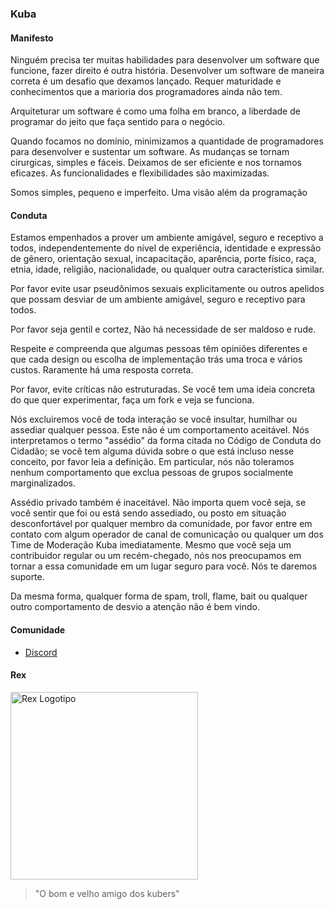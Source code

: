 ### Kuba


#### Manifesto

Ninguém precisa ter muitas habilidades para desenvolver um software que funcione, fazer direito é outra história. Desenvolver um software de maneira correta é um desafio que dexamos lançado. Requer maturidade e conhecimentos que a marioria dos programadores ainda não tem.

Arquiteturar um software é como uma folha em branco, a liberdade de programar do jeito que faça sentido para o negócio.

Quando focamos no domínio, minimizamos a quantidade de programadores para desenvolver e sustentar um software. As mudanças se tornam cirurgicas, simples e fáceis. Deixamos de ser eficiente e nos tornamos eficazes. As funcionalidades e flexibilidades são maximizadas.

Somos simples, pequeno e imperfeito. Uma visão além da programação

#### Conduta

Estamos empenhados a prover um ambiente amigável, seguro e receptivo a todos, independentemente do nível de experiência, identidade e expressão de gênero, orientação sexual, incapacitação, aparência, porte físico, raça, etnia, idade, religião, nacionalidade, ou qualquer outra característica similar.

Por favor evite usar pseudônimos sexuais explicitamente ou outros apelidos que possam desviar de um ambiente amigável, seguro e receptivo para todos.

Por favor seja gentil e cortez, Não há necessidade de ser maldoso e rude.

Respeite e compreenda que algumas pessoas têm opiniões diferentes e que cada design ou escolha de implementação trás uma troca e vários custos. Raramente há uma resposta correta.

Por favor, evite críticas não estruturadas. Se você tem uma ideia concreta do que quer experimentar, faça um fork e veja se funciona.

Nós excluiremos você de toda interação se você insultar, humilhar ou assediar qualquer pessoa. Este não é um comportamento aceitável. Nós interpretamos o termo "assédio" da forma citada no Código de Conduta do Cidadão; se você tem alguma dúvida sobre o que está incluso nesse conceito, por favor leia a definição. Em particular, nós não toleramos nenhum comportamento que exclua pessoas de grupos socialmente marginalizados.

Assédio privado também é inaceitável. Não importa quem você seja, se você sentir que foi ou está sendo assediado, ou posto em situação desconfortável por qualquer membro da comunidade, por favor entre em contato com algum operador de canal de comunicação ou qualquer um dos Time de Moderação Kuba imediatamente. Mesmo que você seja um contribuidor regular ou um recém-chegado, nós nos preocupamos em tornar a essa comunidade em um lugar seguro para você. Nós te daremos suporte.

Da mesma forma, qualquer forma de spam, troll, flame, bait ou qualquer outro comportamento de desvio a atenção não é bem vindo.

#### Comunidade

* [Discord](https://discord.gg/RzbJdCsh)

#### Rex

<img src="https://github.com/oneOffJS/rex/raw/master/rex.png" alt="Rex Logotipo" width="300" height="300" />

> "O bom e velho amigo dos kubers"
